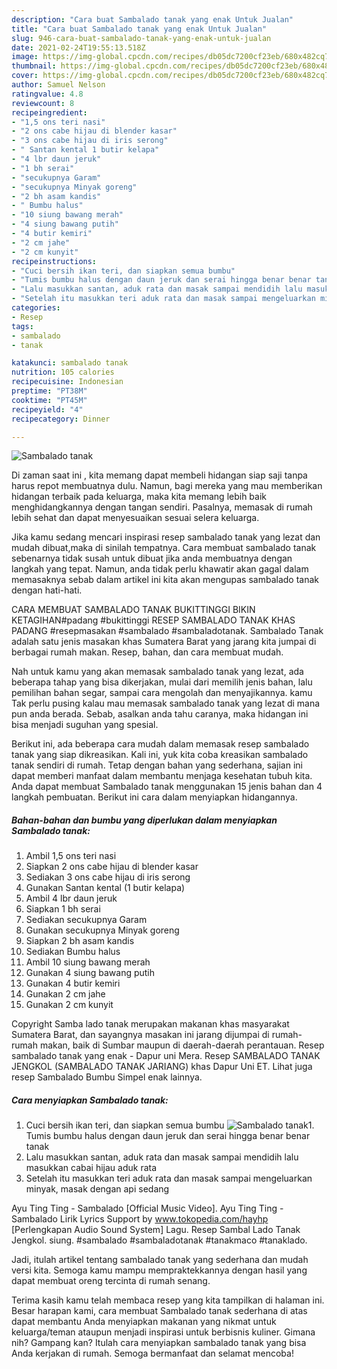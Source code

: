 ```yaml
---
description: "Cara buat Sambalado tanak yang enak Untuk Jualan"
title: "Cara buat Sambalado tanak yang enak Untuk Jualan"
slug: 946-cara-buat-sambalado-tanak-yang-enak-untuk-jualan
date: 2021-02-24T19:55:13.518Z
image: https://img-global.cpcdn.com/recipes/db05dc7200cf23eb/680x482cq70/sambalado-tanak-foto-resep-utama.jpg
thumbnail: https://img-global.cpcdn.com/recipes/db05dc7200cf23eb/680x482cq70/sambalado-tanak-foto-resep-utama.jpg
cover: https://img-global.cpcdn.com/recipes/db05dc7200cf23eb/680x482cq70/sambalado-tanak-foto-resep-utama.jpg
author: Samuel Nelson
ratingvalue: 4.8
reviewcount: 8
recipeingredient:
- "1,5 ons teri nasi"
- "2 ons cabe hijau di blender kasar"
- "3 ons cabe hijau di iris serong"
- " Santan kental 1 butir kelapa"
- "4 lbr daun jeruk"
- "1 bh serai"
- "secukupnya Garam"
- "secukupnya Minyak goreng"
- "2 bh asam kandis"
- " Bumbu halus"
- "10 siung bawang merah"
- "4 siung bawang putih"
- "4 butir kemiri"
- "2 cm jahe"
- "2 cm kunyit"
recipeinstructions:
- "Cuci bersih ikan teri, dan siapkan semua bumbu"
- "Tumis bumbu halus dengan daun jeruk dan serai hingga benar benar tanak"
- "Lalu masukkan santan, aduk rata dan masak sampai mendidih lalu masukkan cabai hijau aduk rata"
- "Setelah itu masukkan teri aduk rata dan masak sampai mengeluarkan minyak, masak dengan api sedang"
categories:
- Resep
tags:
- sambalado
- tanak

katakunci: sambalado tanak 
nutrition: 105 calories
recipecuisine: Indonesian
preptime: "PT38M"
cooktime: "PT45M"
recipeyield: "4"
recipecategory: Dinner

---
```



![Sambalado tanak](https://img-global.cpcdn.com/recipes/db05dc7200cf23eb/680x482cq70/sambalado-tanak-foto-resep-utama.jpg)

Di zaman  saat ini , kita memang dapat membeli hidangan siap saji tanpa harus repot membuatnya dulu. Namun, bagi mereka yang mau memberikan hidangan terbaik pada keluarga, maka kita memang lebih baik menghidangkannya dengan tangan sendiri. Pasalnya, memasak di rumah lebih sehat dan dapat menyesuaikan sesuai selera keluarga.

Jika kamu sedang mencari inspirasi resep sambalado tanak yang lezat dan mudah dibuat,maka di sinilah tempatnya. Cara membuat sambalado tanak  sebenarnya tidak susah untuk dibuat jika anda membuatnya dengan langkah yang tepat. Namun, anda tidak perlu khawatir akan gagal dalam memasaknya 
sebab dalam artikel ini kita akan mengupas sambalado tanak dengan hati-hati.  

CARA MEMBUAT SAMBALADO TANAK BUKITTINGGI BIKIN KETAGIHAN#padang #bukittinggi RESEP SAMBALADO TANAK KHAS PADANG #resepmasakan #sambalado #sambaladotanak. Sambalado Tanak adalah satu jenis masakan khas Sumatera Barat yang jarang kita jumpai di berbagai rumah makan. Resep, bahan, dan cara membuat mudah.

Nah untuk kamu yang akan memasak sambalado tanak yang lezat, ada beberapa tahap yang bisa dikerjakan, mulai dari memilih jenis bahan, lalu pemilihan bahan segar, sampai cara mengolah dan menyajikannya. kamu Tak perlu pusing kalau mau memasak sambalado tanak yang lezat di mana pun anda berada. Sebab, asalkan anda  tahu caranya, maka hidangan ini bisa menjadi suguhan yang spesial.

Berikut ini, ada beberapa cara mudah dalam memasak resep sambalado tanak yang siap dikreasikan. Kali ini, yuk kita coba kreasikan sambalado tanak sendiri di rumah. Tetap dengan bahan yang sederhana, sajian ini dapat memberi manfaat dalam membantu menjaga kesehatan tubuh kita. Anda dapat membuat Sambalado tanak menggunakan 15 jenis bahan dan 4 langkah pembuatan. Berikut ini cara dalam menyiapkan hidangannya.

<!--inarticleads1-->

##### Bahan-bahan dan bumbu yang diperlukan dalam menyiapkan Sambalado tanak:

1. Ambil 1,5 ons teri nasi
1. Siapkan 2 ons cabe hijau di blender kasar
1. Sediakan 3 ons cabe hijau di iris serong
1. Gunakan  Santan kental (1 butir kelapa)
1. Ambil 4 lbr daun jeruk
1. Siapkan 1 bh serai
1. Sediakan secukupnya Garam
1. Gunakan secukupnya Minyak goreng
1. Siapkan 2 bh asam kandis
1. Sediakan  Bumbu halus
1. Ambil 10 siung bawang merah
1. Gunakan 4 siung bawang putih
1. Gunakan 4 butir kemiri
1. Gunakan 2 cm jahe
1. Gunakan 2 cm kunyit


Copyright Samba lado tanak merupakan makanan khas masyarakat Sumatera Barat, dan sayangnya masakan ini jarang dijumpai di rumah-rumah makan, baik di Sumbar maupun di daerah-daerah perantauan. Resep sambalado tanak yang enak - Dapur uni Mera. Resep SAMBALADO TANAK JENGKOL (SAMBALADO TANAK JARIANG) khas Dapur Uni ET. Lihat juga resep Sambalado Bumbu Simpel enak lainnya. 

<!--inarticleads2-->

##### Cara menyiapkan Sambalado tanak:

1. Cuci bersih ikan teri, dan siapkan semua bumbu
<img src="https://img-global.cpcdn.com/steps/8f8940806720859a/160x128cq70/sambalado-tanak-langkah-memasak-1-foto.jpg" alt="Sambalado tanak">1. Tumis bumbu halus dengan daun jeruk dan serai hingga benar benar tanak
1. Lalu masukkan santan, aduk rata dan masak sampai mendidih lalu masukkan cabai hijau aduk rata
1. Setelah itu masukkan teri aduk rata dan masak sampai mengeluarkan minyak, masak dengan api sedang


Ayu Ting Ting - Sambalado [Official Music Video]. Ayu Ting Ting - Sambalado Lirik Lyrics Support by www.tokopedia.com/hayhp [Perlengkapan Audio Sound System] Lagu. Resep Sambal Lado Tanak Jengkol. siung. #sambalado #sambaladotanak #tanakmaco #tanaklado. 

Jadi, itulah artikel tentang  sambalado tanak  yang sederhana dan mudah versi kita. Semoga kamu mampu mempraktekkannya dengan hasil yang dapat membuat oreng tercinta di rumah senang. 

Terima kasih kamu telah membaca resep yang kita tampilkan di halaman ini. Besar harapan kami, cara membuat  Sambalado tanak sederhana di atas dapat membantu Anda menyiapkan makanan yang nikmat untuk keluarga/teman ataupun menjadi inspirasi untuk berbisnis kuliner. Gimana nih? Gampang kan? Itulah cara menyiapkan sambalado tanak yang bisa Anda kerjakan di rumah. Semoga bermanfaat dan selamat mencoba!

